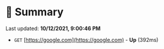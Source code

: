 # 📖 Summary
Last updated: **10/12/2021, 9:00:46 PM**

- `GET` [https://google.com](https://google.com) - **Up** (392ms)
